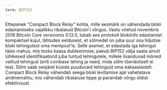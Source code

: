 ```yaml
---
term: BIP152
---
```


Ettepanek "Compact Block Relay" kohta, mille eesmärk on vähendada bloki edastamiseks vajalikku ribalaiust Bitcoin'i võrgus. Vastu võetud novembris 2016 Bitcoin Core versioonis 0.13.0, lubab see protokoll blokiinfo edastamist kompaktsel kujul, lähtudes eeldusest, et sõlmedel on juba suur osa hiljutise bloki tehingutest oma mempool'is. Selle asemel, et edastada iga tehingut täies mahus, mis tooks kaasa dubleerimise, pakub BIP152 välja saata ainult lühikesed identifikaatorid juba tuntud tehingutele, millele lisanduvad mõned valitud tehingud (eriti coinbase tehing ja need, mida sõlm tõenäoliselt ei tea). Sõlm saab seejärel küsida puuduvaid tehinguid oma eakaaslastelt. Compact Block Relay vähendab seega bloki levitamise ajal vahetatava andmemahtu, mis vähendab ribalaiuse tippe ja parandab võrgu üldist efektiivsust.